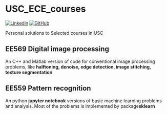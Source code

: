 # USC_ECE_courses

[![Linkedin](https://img.shields.io/badge/LinkedIn-0077B5?style=for-the-badge&logo=linkedin&logoColor=white)](https://www.linkedin.com/in/qirui-sun-2a144614a/)
[![GitHub](https://img.shields.io/badge/GitHub-100000?style=for-the-badge&logo=github&logoColor=white)](https://gist.github.com/George0726)

Personal solutions to Selected courses in USC

## EE569 Digital image processing

An C++ and Matlab version of code for conventional image processing problems, like **halftoning, denoise, edge detection, image stitching, texture segmentation**


## EE559 Pattern recognition

An python **jupyter notebook** versions of basic machine learning problems and analysis. Most of the problems is implemented by package**sklearn**

